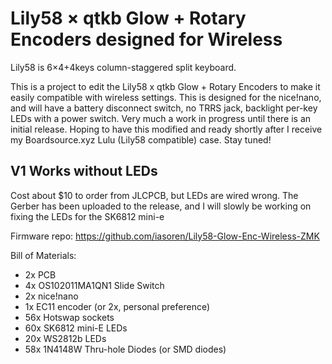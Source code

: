 # Lily58 × qtkb Glow + Rotary Encoders designed for Wireless

Lily58 is 6×4+4keys column-staggered split keyboard.

This is a project to edit the Lily58 x qtkb Glow + Rotary Encoders to make it easily compatible with wireless settings. This is designed for the nice!nano, and will have a battery disconnect switch, no TRRS jack, backlight per-key LEDs with a power switch. Very much a work in progress until there is an initial release. Hoping to have this modified and ready shortly after I receive my Boardsource.xyz Lulu (Lily58 compatible) case. Stay tuned!

## V1 Works without LEDs
Cost about $10 to order from JLCPCB, but LEDs are wired wrong. The Gerber has been uploaded to the release, and I will slowly be working on fixing the LEDs for the SK6812 mini-e

Firmware repo: https://github.com/iasoren/Lily58-Glow-Enc-Wireless-ZMK




Bill of Materials:
* 2x PCB
* 4x OS102011MA1QN1 Slide Switch
* 2x nice!nano
* 1x EC11 encoder (or 2x, personal preference)
* 56x Hotswap sockets
* 60x SK6812 mini-E LEDs
* 20x WS2812b LEDs
* 58x 1N4148W Thru-hole Diodes (or SMD diodes)


